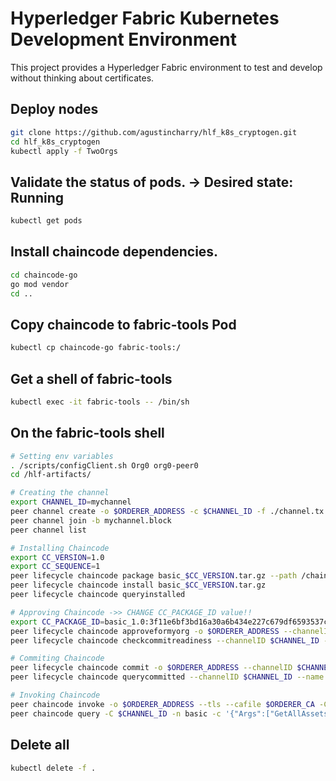 # Hyperledger Fabric Kubernetes Development Environment
This project provides a Hyperledger Fabric environment to test and develop without thinking about certificates.

## Deploy nodes
```bash
git clone https://github.com/agustincharry/hlf_k8s_cryptogen.git
cd hlf_k8s_cryptogen
kubectl apply -f TwoOrgs
```

## Validate the status of pods. -> Desired state: Running
```bash
kubectl get pods
```

## Install chaincode dependencies.
```bash
cd chaincode-go
go mod vendor
cd ..
```

## Copy chaincode to fabric-tools Pod
```bash
kubectl cp chaincode-go fabric-tools:/
```

## Get a shell of fabric-tools
```bash
kubectl exec -it fabric-tools -- /bin/sh
```

## On the fabric-tools shell
```bash
# Setting env variables
. /scripts/configClient.sh Org0 org0-peer0
cd /hlf-artifacts/

# Creating the channel
export CHANNEL_ID=mychannel
peer channel create -o $ORDERER_ADDRESS -c $CHANNEL_ID -f ./channel.tx --tls --cafile $ORDERER_CA --certfile $CORE_PEER_TLS_CLIENTCERT_FILE --clientauth --keyfile $CORE_PEER_TLS_CLIENTKEY_FILE
peer channel join -b mychannel.block
peer channel list

# Installing Chaincode
export CC_VERSION=1.0
export CC_SEQUENCE=1
peer lifecycle chaincode package basic_$CC_VERSION.tar.gz --path /chaincode-go --lang golang --label basic_$CC_VERSION
peer lifecycle chaincode install basic_$CC_VERSION.tar.gz
peer lifecycle chaincode queryinstalled

# Approving Chaincode ->> CHANGE CC_PACKAGE_ID value!!
export CC_PACKAGE_ID=basic_1.0:3f11e6bf3bd16a30a6b434e227c679df6593537c1a48cbf3f61b0b33ad83a4b5
peer lifecycle chaincode approveformyorg -o $ORDERER_ADDRESS --channelID $CHANNEL_ID --name basic --version $CC_VERSION --package-id $CC_PACKAGE_ID --sequence $CC_SEQUENCE --tls --cafile $ORDERER_CA --certfile $CORE_PEER_TLS_CLIENTCERT_FILE --clientauth --keyfile $CORE_PEER_TLS_CLIENTKEY_FILE
peer lifecycle chaincode checkcommitreadiness --channelID $CHANNEL_ID --name basic --version $CC_VERSION --sequence $CC_SEQUENCE --tls --cafile $ORDERER_CA --output json

# Commiting Chaincode
peer lifecycle chaincode commit -o $ORDERER_ADDRESS --channelID $CHANNEL_ID --name basic --version $CC_VERSION --sequence $CC_SEQUENCE --tls --cafile $ORDERER_CA --peerAddresses $CORE_PEER_ADDRESS_ORG0 --tlsRootCertFiles $CORE_PEER_TLS_ROOTCERT_FILE_ORG0 --certfile $CORE_PEER_TLS_CLIENTCERT_FILE --clientauth --keyfile $CORE_PEER_TLS_CLIENTKEY_FILE --peerAddresses $CORE_PEER_ADDRESS_ORG1 --tlsRootCertFiles CORE_PEER_TLS_ROOTCERT_FILE_ORG1
peer lifecycle chaincode querycommitted --channelID $CHANNEL_ID --name basic --cafile $ORDERER_CA

# Invoking Chaincode
peer chaincode invoke -o $ORDERER_ADDRESS --tls --cafile $ORDERER_CA -C $CHANNEL_ID -n basic --peerAddresses $CORE_PEER_ADDRESS_ORG0 --tlsRootCertFiles $CORE_PEER_TLS_ROOTCERT_FILE_ORG0 -c '{"function":"InitLedger","Args":[]}' --certfile $CORE_PEER_TLS_CLIENTCERT_FILE --clientauth --keyfile $CORE_PEER_TLS_CLIENTKEY_FILE --peerAddresses $CORE_PEER_ADDRESS_ORG1 --tlsRootCertFiles CORE_PEER_TLS_ROOTCERT_FILE_ORG1
peer chaincode query -C $CHANNEL_ID -n basic -c '{"Args":["GetAllAssets"]}'
```

## Delete all
```bash
kubectl delete -f .
```
